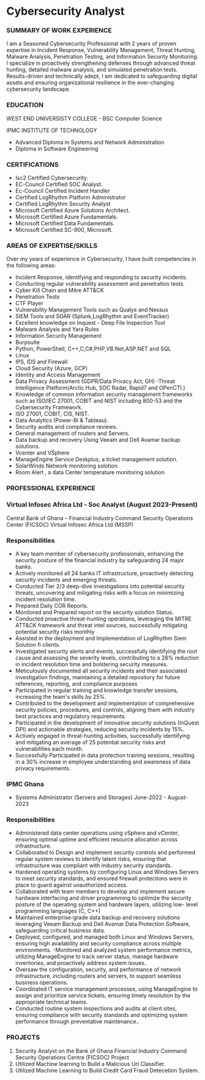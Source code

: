 # Cybersecurity Analyst

###  SUMMARY OF WORK EXPERIENCE
I am a Seasoned Cybersecurity Professional with 2 years of proven expertise in Incident Response, Vulnerability Management, 
Threat Hunting, Malware Analysis, Penetration Testing, and Information Security Monitoring.
I specialize in proactively strengthening defenses through advanced threat hunting, detailed malware analysis, 
and simulated penetration tests. Results-driven and technically adept, 
I am dedicated to safeguarding digital assets and ensuring organizational resilience in the ever-changing cybersecurity landscape.

###  EDUCATION
WEST END UNIVERSISTY COLLEGE - BSC Computer Science

IPMC INSTITUTE OF TECHNOLOGY
- Advanced Diploma in Systems and Network Administration
- Diploma in Software Engineering

###  CERTIFICATIONS
- Isc2 Certified Cybersecurity.
- EC-Council Certified SOC Analyst.
- Ec-Council Certified Incident Handler
- Certified LogRhythm Platform Administrator
- Certified LogRhythm Security Analyst
- Microsoft Certified Azure Solutions Architect.
- Microsoft Certified Azure Fundamentals.
- Microsoft Certified Data Fundamentals.
- Microsoft Certified SC-900, Microsoft.


### AREAS OF EXPERTISE/SKILLS
Over my years of experience in Cybersecurity, I have built competencies in the following areas:
- Incident Response, identifying and responding to security incidents.
- Conducting regular vulnerability assessment and penetration tests.
- Cyber Kill Chain and Mitre ATT&CK
- Penetration Tests
- CTF Player
- Vulnerability Management Tools such as Qualys and Nessus
- SIEM Tools and SOAR (Splunk,LogRhythm and EventTracker)
- Excellent knowledge on Inquest - Deep File Inspection Tool
- Malware Analysis and Yara Rules
- Information Security Management
-	Burpsuite
-	Python, PowerShell,
C++,C,C#,PHP,VB.Net,ASP.NET and SQL
-	Linux
-	IPS, IDS and Firewall
-	Cloud Security (Azure, GCP)
-	Identity and Access Management
-	Data Privacy Assessment (GDPR/Data Privacy Act, GH)
-Threat Intelligence Platform(Arctic Hub, SOC Radar, Rapid7 and OPenCTI.)
- Knowledge of common information security management frameworks such as ISO/IEC
27001, COBIT and NIST including 800-53 and the Cybersecurity Framework.
- ISO 27001, COBIT, CIS, NIST.
- Data Analytics (Power-Bi & Tableau).
- Security audits and compliance reviews.
- General management of routers and Servers.
- Data backup and recovery Using Veeam and Dell Avamar backup solutions.
- Vcenter and VSphere
- ManageEngine Service Deskplus, a ticket management solution.
- SolarWinds Network monitoring solotion
- Room Alert , a data Center temperature monitoring solution

### PROFESSIONAL EXPERIENCE
### Virtual Infosec Africa Ltd  - Soc Analyst (August 2023-Present)

  Central Bank of Ghana – Financial Industry Command Security Operations Center (FICSOC) Virtual Infosec Africa Ltd (MSSP)

### Responsibilities
- A key team member of cybersecurity professionals, enhancing the security posture of the financial industry by safeguarding 24 major banks.
- Actively monitored all 24 banks IT infrastructure, proactively detecting security incidents and emerging threats.
- Conducted Tier 2/3 deep-dive investigations into potential security threats, uncovering and
mitigating risks with a focus on minimizing incident resolution time.
-	Prepared Daily COR Reports.
-	Monitored and Prepared report on the security solution Status.
-	Conducted proactive threat-hunting operations, leveraging the MITRE ATT&CK framework and threat intel
sources, successfully mitigating potential security risks monthly
-	Assisted in the deployment and Implementation of LogRhythm Siem Solution fi clients.
-	Investigated security alerts and events, successfully identifying the root cause and assessing the severity levels, contributing to a 28% reduction in incident resolution time and bolstering security measures.
-	Meticulously documented all security incidents and their associated investigation findings, maintaining a detailed repository for future references, reporting, and compliance purposes
-	Participated in regular training and knowledge transfer sessions, increasing the team's skills by 25%.
-	Contributed to the development and implementation of comprehensive security policies, procedures, and controls, aligning them with industry best practices and regulatory requirements.
-	Participated in the development of innovative security solutions (InQuest DPI) and actionable strategies, reducing security incidents by 15%.
-	Actively engaged in threat-hunting activities, successfully identifying and mitigating an average of 25 potential security risks and vulnerabilities each month.
-	Successfully Participated in data protection training sessions, resulting in a 30% increase in employee understanding and awareness of data privacy requirements.


### IPMC Ghana
- Systems Administrator (Servers and Storages) June-2022 - August-2023

### Responsibilities
- Administered data center operations using vSphere and vCenter, ensuring optimal uptime and efficient
resource allocation across infrastructure.
- Collaborated to Design and implement security controls and performed regular system reviews to identify
latent risks, ensuring that infrastructure was compliant with industry security standards.
- Hardened operating systems by configuring Linux and Windows Servers to meet security standards, and
ensured firewall protections were in place to guard against unauthorized access.
- Collaborated with team members to develop and implement secure hardware interfacing and driver
programming to optimize the security posture of the operating system and hardware layers, utilizing low-
level programming languages (C, C++)
- Maintained enterprise-grade data backup and recovery solutions leveraging Veeam Backup and Dell
Avamar Data Protection Software, safeguarding critical business data.
- Deployed, configured, and managed both Linux and Windows Servers, ensuring high availability and
security compliance across multiple environments.
-Monitored and analyzed system performance metrics, utilizing ManageEngine to track server status,
manage hardware inventories, and proactively address system issues..
- Oversaw the configuration, security, and performance of network infrastructure, including routers and
servers, to support seamless business operations.
- Coordinated IT service management processes, using ManageEngine to assign and prioritize service
tickets, ensuring timely resolution by the appropriate technical teams.
- Conducted routine system inspections and audits at client sites, ensuring compliance with security
standards and optimizing system performance through preventative maintenance..

### PROJECTS
1. Security Analyst on the Bank of Ghana  Financial Industry Command Security Operations Centre (FICSOC) Project 
2. Utilized Machine learning to Build a Malicious Url Classifier.
3. Utilized Machine Learning to Build Credit Card Fraud Detecetion System.
